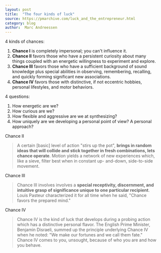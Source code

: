 ```yaml
---
layout: post
title:  "The four kinds of luck"
source: https://pmarchive.com/luck_and_the_entrepreneur.html
category: blog
author:  Marc Andreessen
---
```


4 kinds of chances:

1. **Chance I** is completely impersonal; you can't influence it.
1. **Chance II** favors those who have a persistent curiosity about many things coupled with an energetic willingness to experiment and explore.
1. **Chance III** favors those who have a sufficient background of sound knowledge plus special abilities in observing, remembering, recalling, and quickly forming significant new associations.
1. **Chance IV** favors those with distinctive, if not eccentric hobbies, personal lifestyles, and motor behaviors.

4 questions:

1. How energetic are we?
1. How curious are we?
1. How flexible and aggressive are we at synthesizing?
1. How uniquely are we developing a personal point of view? A personal approach?

Chance II

> A certain [basic] level of action "stirs up the pot", **brings in random ideas that will collide and stick together in fresh combinations, lets chance operate**. Motion yields a network of new experiences which, like a sieve, filter best when in constant up- and-down, side-to-side movement.

Chance III

> Chance III involves involves a **special receptivity, discernment, and intuitive grasp of significance unique to one particular recipient**. Louis Pasteur characterized it for all time when he said, "Chance favors the prepared mind."

Chance IV

> Chance IV is the kind of luck that develops during a probing action which has a distinctive personal flavor. The English Prime Minister, Benjamin Disraeli, summed up the principle underlying Chance IV when he noted: "We make our fortunes and we call them fate." Chance IV comes to you, unsought, because of who you are and how you behave.
